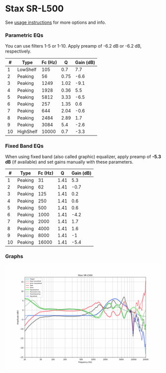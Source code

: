 # Stax SR-L500
See [usage instructions](https://github.com/jaakkopasanen/AutoEq#usage) for more options and info.

### Parametric EQs
You can use filters 1-5 or 1-10. Apply preamp of -6.2 dB or -6.2 dB, respectively.

|   # | Type      |   Fc (Hz) |    Q |   Gain (dB) |
|-----|-----------|-----------|------|-------------|
|   1 | LowShelf  |       105 | 0.7  |         7.7 |
|   2 | Peaking   |        56 | 0.75 |        -6.6 |
|   3 | Peaking   |      1249 | 1.02 |        -9.1 |
|   4 | Peaking   |      1928 | 0.36 |         5.5 |
|   5 | Peaking   |      5812 | 3.33 |        -6.5 |
|   6 | Peaking   |       257 | 1.35 |         0.6 |
|   7 | Peaking   |       644 | 2.04 |        -0.6 |
|   8 | Peaking   |      2484 | 2.89 |         1.7 |
|   9 | Peaking   |      3084 | 5.4  |        -2.6 |
|  10 | HighShelf |     10000 | 0.7  |        -3.3 |

### Fixed Band EQs
When using fixed band (also called graphic) equalizer, apply preamp of **-5.3 dB** (if available) and set gains manually with these parameters.

|   # | Type    |   Fc (Hz) |    Q |   Gain (dB) |
|-----|---------|-----------|------|-------------|
|   1 | Peaking |        31 | 1.41 |         5.3 |
|   2 | Peaking |        62 | 1.41 |        -0.7 |
|   3 | Peaking |       125 | 1.41 |         0.2 |
|   4 | Peaking |       250 | 1.41 |         0.6 |
|   5 | Peaking |       500 | 1.41 |         0.6 |
|   6 | Peaking |      1000 | 1.41 |        -4.2 |
|   7 | Peaking |      2000 | 1.41 |         1.7 |
|   8 | Peaking |      4000 | 1.41 |         1.6 |
|   9 | Peaking |      8000 | 1.41 |        -1   |
|  10 | Peaking |     16000 | 1.41 |        -5.4 |

### Graphs
![](./Stax%20SR-L500.png)

